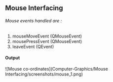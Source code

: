 ## Mouse Interfacing
###### Mouse events handled are :
1. mouseMoveEvent  (QMouseEvent)
1. mousePressEvent (QMouseEvent)
1. leaveEvent      (QEvent)

#### Output
![Mouse co-ordinates](Computer-Graphics/Mouse Interfacing/screenshots/mouse_1.png)
